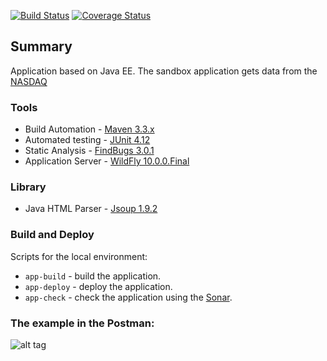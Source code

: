 [![Build Status](https://travis-ci.org/OKaluzny/javaee-jaxrs-nasdaq.svg?branch=master)](https://travis-ci.org/OKaluzny/javaee-jaxrs-nasdaq)
[![Coverage Status](https://coveralls.io/repos/github/OKaluzny/jax-rs-parser-nasdaq/badge.svg?branch=master)](https://coveralls.io/github/OKaluzny/jax-rs-parser-nasdaq?branch=master)
## Summary

Application based on Java EE.
The sandbox application gets data from the [NASDAQ](http://www.nasdaq.com/symbol/ibm/real-time)

### Tools

* Build Automation - [Maven 3.3.x](https://maven.apache.org/)
* Automated testing - [JUnit 4.12](http://junit.org/junit4/)
* Static Analysis - [FindBugs 3.0.1](http://findbugs.sourceforge.net/)
* Application Server - [WildFly 10.0.0.Final](http://wildfly.org/)

### Library

* Java HTML Parser - [Jsoup 1.9.2](https://jsoup.org/)

### Build and Deploy

Scripts for the local environment:

* `app-build` - build the application.
* `app-deploy` - deploy the application.
* `app-check` - check the application using the [Sonar](http://www.sonarqube.org/).

### The example in the Postman:

![alt tag](http://i.piccy.info/i9/9866ed6bad4aa3e52730bd1e96a76cdd/1471273217/54445/1060816/jax_rs_nasdaq.jpg)
